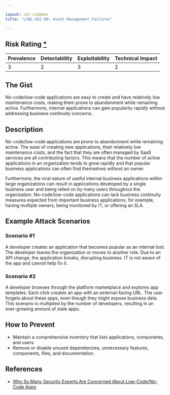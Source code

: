 ```yaml
---

layout: col-sidebar
title: "LCNC-SEC-09: Asset Management Failures"

---
```


## Risk Rating [*](https://owasp.org/www-project-top-ten/2017/Note_About_Risks)

| Prevalence | Detectability | Exploitability | Technical Impact |
| --- | --- | --- | --- |
| 3 | 2 | 3 | 2 |

## The Gist

No-code/low-code applications are easy to create and have relatively low maintenance costs, making them prone to abandonment while remaining active.
Furthermore, internal applications can gain popularity rapidly without addressing business continuity concerns.

## Description

No-code/low-code applications are prone to abandonment while remaining active.
The ease of creating new applications, their relatively low maintenance costs, and the fact that they are often managed by SaaS services are all contributing factors. 
This means that the number of active applications in an organization tends to grow rapidly and that popular business applications can often find themselves without an owner.

Furthermore, the viral nature of useful internal business applications within large organizations can result in applications developed by a single business user and being relied on by many users throughout the organization.
No-code/low-code applications can lack business continuity measures expected from important business applications, for example, having multiple owners, being monitored by IT, or offering an SLA.

## Example Attack Scenarios

### Scenario #1

A developer creates an application that becomes popular as an internal tool.
The developer leaves the organization or moves to another role.
Due to an API change, the application breaks, disrupting business.
IT is not aware of the app and cannot help fix it.

### Scenario #2

A developer browses through the platform marketplace and explores app templates.
Each click creates an app with an external-facing URL.
The user forgets about these apps, even though they might expose business data.
This scenario is multiplied by the number of developers, resulting in an ever-growing amount of stale apps.

## How to Prevent

- Maintain a comprehensive inventory that lists applications, components, and users.
- Remove or disable unused dependencies, unnecessary features, components, files, and documentation.

## References

- [Why So Many Security Experts Are Concerned About Low-Code/No-Code Apps](https://www.darkreading.com/dr-tech/why-so-many-security-experts-are-concerned-about-low-code-no-code-apps)